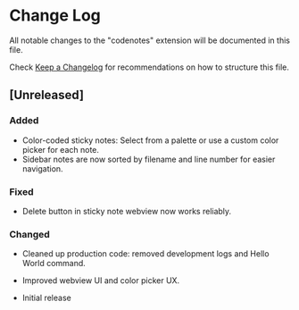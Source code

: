 # Change Log

All notable changes to the "codenotes" extension will be documented in this file.

Check [Keep a Changelog](http://keepachangelog.com/) for recommendations on how to structure this file.

## [Unreleased]

### Added
- Color-coded sticky notes: Select from a palette or use a custom color picker for each note.
- Sidebar notes are now sorted by filename and line number for easier navigation.

### Fixed
- Delete button in sticky note webview now works reliably.

### Changed
- Cleaned up production code: removed development logs and Hello World command.
- Improved webview UI and color picker UX.

- Initial release